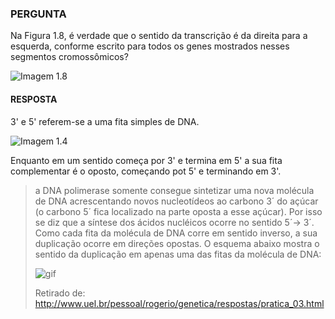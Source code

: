 ### PERGUNTA

Na Figura 1.8, é verdade que o sentido da transcrição é da direita para a esquerda, conforme escrito para todos os genes mostrados nesses segmentos cromossômicos?

![Imagem 1.8](https://pbs.twimg.com/media/D5pz4Z7WsAE3nkI?format=jpg&name=small)

#### RESPOSTA

3' e 5' referem-se a uma fita simples de DNA.

![Imagem 1.4](https://pbs.twimg.com/media/D5pqPn6WkAIYyaM?format=jpg&name=900x900)

Enquanto em um sentido começa por 3' e termina em 5' a sua fita complementar é o oposto, começando pot 5' e terminando em 3'. 

> a DNA polimerase somente consegue sintetizar uma nova molécula de DNA acrescentando novos nucleotídeos ao carbono 3´ do açúcar (o carbono 5´ fica localizado na parte oposta a esse açúcar). Por isso se diz que a síntese dos ácidos nucléicos ocorre no sentido 5´→ 3´. Como cada fita da molécula de DNA corre em sentido inverso, a sua duplicação ocorre em direções opostas. O esquema abaixo mostra o sentido da duplicação em apenas uma das fitas da molécula de DNA:
>
> ![gif](http://www.uel.br/pessoal/rogerio/genetica/respostas/figuras/duplicacao3.gif)
>
> Retirado de: http://www.uel.br/pessoal/rogerio/genetica/respostas/pratica_03.html
